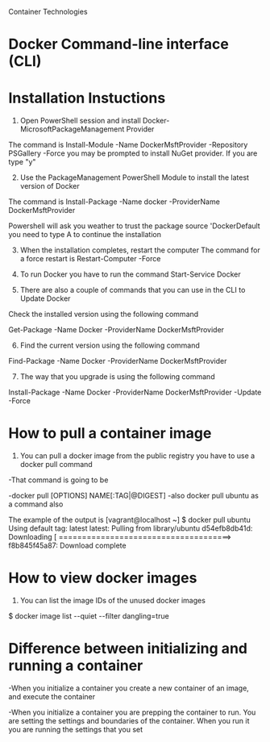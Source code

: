 Container Technologies

# Docker Command-line interface (CLI)


# Installation Instuctions

1. Open PowerShell session and install Docker-MicrosoftPackageManagement Provider

The command is Install-Module -Name DockerMsftProvider -Repository PSGallery -Force
you may be prompted to install NuGet provider. If you are type "y" 

2. Use the PackageManagement PowerShell Module to install the latest version of Docker 

The command is Install-Package -Name docker -ProviderName DockerMsftProvider

Powershell will ask you weather to trust the package source 'DockerDefault you need to type A to continue the installation

3. When the installation completes, restart the computer
The command for a force restart is Restart-Computer -Force

4. To run Docker you have to run the command 
Start-Service Docker 

5. There are also a couple of commands that you can use in the CLI to Update Docker


Check the installed version using the following command

Get-Package -Name Docker -ProviderName DockerMsftProvider


6. Find the current version using the following command

Find-Package -Name Docker -ProviderName DockerMsftProvider


7. The way that you upgrade is using the following command


Install-Package -Name Docker -ProviderName DockerMsftProvider -Update -Force






# How to pull a container image

1. You can pull a docker image from the public registry you have to use a docker pull command

-That command is going to be

-docker pull [OPTIONS] NAME[:TAG|@DIGEST]
-also docker pull ubuntu as a command also



The example of the output is
[vagrant@localhost ~] $ docker pull ubuntu
Using default tag: latest
latest: Pulling from library/ubuntu
d54efb8db41d: Downloading [ =====================================>
f8b845f45a87: Download complete



# How to view docker images

1. You can list the image IDs of the unused docker images

$ docker image list --quiet --filter dangling=true


# Difference between initializing and running a container

-When you initialize a container you create a new container of an image, and execute the container

-When you initialize a container you are prepping the container to run. You are setting the settings and boundaries of the container. When you run it you are running the settings that you set
